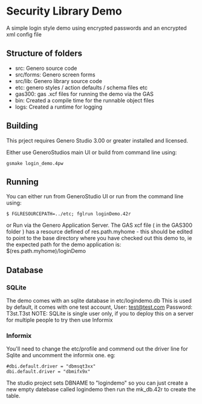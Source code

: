 Security Library Demo
=====================

A simple login style demo using encrypted passwords and an encrypted xml config file

## Structure of folders
* src: Genero source code
* src/forms: Genero screen forms
* src/lib: Genero library source code
* etc:  genero styles / action defaults / schema files etc
* gas300: gas .xcf files for running the demo via the GAS
* bin: Created a compile time for the runnable object files
* logs: Created a runtime for logging

## Building
This prject requires Genero Studio 3.00 or greater installed and licensed.

Either use GeneroStudios main UI or build from command line using:
```
gsmake login_demo.4pw
```

## Running
You can either run from GeneroStudio UI or run from the command line using:
```
$ FGLRESOURCEPATH=../etc; fglrun loginDemo.42r
```

or Run via the Genero Application Server.
The GAS xcf file ( in the GAS300 folder ) has a resource defined of res.path.myhome - this should be edited to point to the base
directory where you have checked out this demo to, ie the expected path for the demo application is: $(res.path.myhome)/loginDemo

## Database

### SQLite
The demo comes with an sqlite database in etc/logindemo.db
This is used by default, it comes with one test account, User: test@test.com Password: T3st.T3st
NOTE: SQLite is single user only, if you to deploy this on a server for multiple people to try then use Informix

### Informix
You'll need to change the etc/profile and commend out the driver line for Sqlite and uncomment the informix one. eg:
```
#dbi.default.driver = "dbmsqt3xx"
dbi.default.driver = "dbmifx9x"
```
The studio project sets DBNAME to "logindemo" so you can just create a new empty datebase called logindemo then run the mk_db.42r to create the table.

